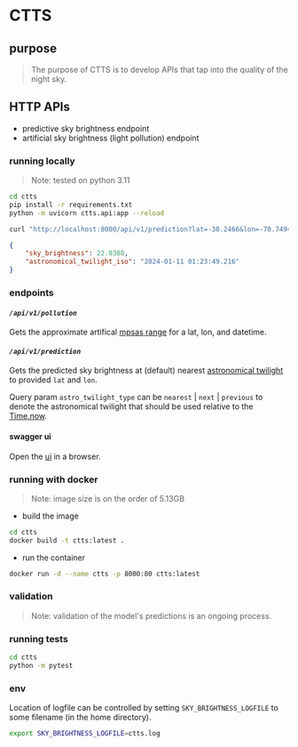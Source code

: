 # CTTS

## purpose

> The purpose of CTTS is to develop APIs that tap into the quality of the night sky.

## HTTP APIs

- predictive sky brightness endpoint
- artificial sky brightness (light pollution) endpoint

### running locally

> Note: tested on python 3.11

```sh
cd ctts
pip install -r requirements.txt
python -m uvicorn ctts.api:app --reload
```

```sh
curl "http://localhost:8000/api/v1/prediction?lat=-30.2466&lon=-70.7494&astro_twilight_type=next"

```

```json
{
	"sky_brightness": 22.0388,
	"astronomical_twilight_iso": "2024-01-11 01:23:49.216"
}
```

### endpoints

#### _`/api/v1/pollution`_

Gets the approximate artifical [mpsas range](https://djlorenz.github.io/astronomy/lp2022/colors.html) for a lat, lon, and datetime.

#### _`/api/v1/prediction`_

Gets the predicted sky brightness at (default) nearest [astronomical twilight](https://www.weather.gov/lmk/twilight-types#:~:text=Astronomical%20Twilight%3A,urban%20or%20suburban%20light%20pollution.) to provided `lat` and `lon`.

Query param `astro_twilight_type` can be `nearest` | `next` | `previous` to denote the astronomical twilight that should be used relative to the [Time.now](https://docs.astropy.org/en/stable/api/astropy.time.Time.html#astropy.time.Time.now).

#### swagger ui

Open the [ui](http://localhost:8000/docs) in a browser.

### running with docker

> Note: image size is on the order of 5.13GB

- build the image

```sh
cd ctts
docker build -t ctts:latest .
```

- run the container

```sh
docker run -d --name ctts -p 8000:80 ctts:latest
```

### validation

> Note: validation of the model's predictions is an ongoing process.

### running tests

```sh
cd ctts
python -m pytest
```

### env

Location of logfile can be controlled by setting `SKY_BRIGHTNESS_LOGFILE` to
some filename (in the home directory).

```sh
export SKY_BRIGHTNESS_LOGFILE=ctts.log
```
